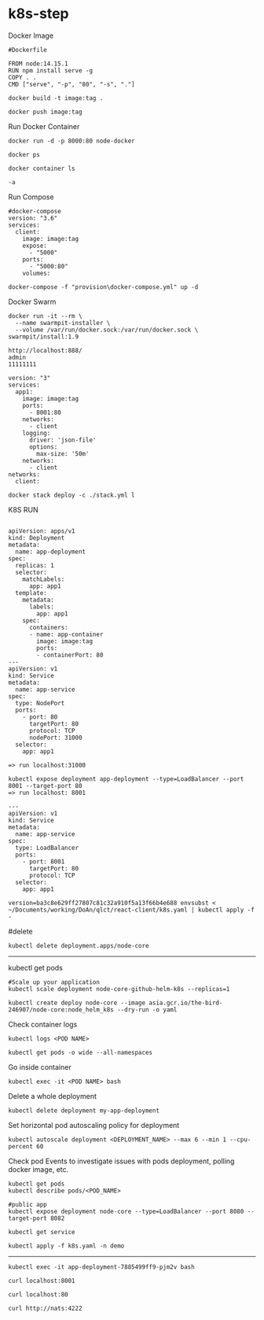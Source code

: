 # k8s-step
Docker Image

```
#Dockerfile

FROM node:14.15.1 
RUN npm install serve -g 
COPY . .
CMD ["serve", "-p", "80", "-s", "."]
```

```
docker build -t image:tag .
```

```
docker push image:tag
```

Run Docker Container

```
docker run -d -p 8000:80 node-docker
```

```
docker ps
```

```
docker container ls
```

```
-a
```

Run Compose

```
#docker-compose
version: "3.6"
services:
  client:
    image: image:tag
    expose:
      - "5000"
    ports:
      - "5000:80"
    volumes:
```

```
docker-compose -f "provision\docker-compose.yml" up -d
```

Docker Swarm

```
docker run -it --rm \
  --name swarmpit-installer \
  --volume /var/run/docker.sock:/var/run/docker.sock \
swarmpit/install:1.9
```

```
http://localhost:888/
admin
11111111
```

```
version: "3"
services:
  app1:
    image: image:tag
    ports:
      - 8001:80
    networks:
      - client
    logging:
      driver: 'json-file'
      options:
        max-size: '50m'
    networks:
      - client
networks:
  client:
```

```
docker stack deploy -c ./stack.yml l
```

K8S RUN
```

apiVersion: apps/v1
kind: Deployment
metadata:
  name: app-deployment
spec:
  replicas: 1
  selector:
    matchLabels:
      app: app1
  template:
    metadata:
      labels:
        app: app1
    spec:
      containers:
      - name: app-container
        image: image:tag
        ports:
        - containerPort: 80
---
apiVersion: v1
kind: Service
metadata:
  name: app-service
spec:
  type: NodePort
  ports:
    - port: 80
      targetPort: 80
      protocol: TCP
      nodePort: 31000
  selector:
    app: app1
```

```
=> run localhost:31000
```

```
kubectl expose deployment app-deployment --type=LoadBalancer --port 8001 --target-port 80
=> run localhost: 8001
```

```
---
apiVersion: v1
kind: Service
metadata:
  name: app-service
spec:
  type: LoadBalancer
  ports:
    - port: 8001
      targetPort: 80
      protocol: TCP
  selector:
    app: app1
```

```
version=ba3c8e629ff27807c81c32a910f5a13f66b4e688 envsubst < ~/Documents/working/DoAn/qlct/react-client/k8s.yaml | kubectl apply -f -
```

#delete
```
kubectl delete deployment.apps/node-core
```


---
kubectl get pods

```
#Scale up your application
kubectl scale deployment node-core-github-helm-k8s --replicas=1
```

```
kubectl create deploy node-core --image asia.gcr.io/the-bird-246907/node-core:node_helm_k8s --dry-run -o yaml
```

Check container logs
```
kubectl logs <POD NAME>
```

```
kubectl get pods -o wide --all-namespaces
```

Go inside container
```
kubectl exec -it <POD NAME> bash
```

Delete a whole deployment
```
kubectl delete deployment my-app-deployment
```

Set horizontal pod autoscaling policy for deployment
```
kubectl autoscale deployment <DEPLOYMENT_NAME> --max 6 --min 1 --cpu-percent 60
```

Check pod Events to investigate issues with pods deployment, polling docker image, etc.
```
kubectl get pods
kubectl describe pods/<POD_NAME>
```

```
#public app
kubectl expose deployment node-core --type=LoadBalancer --port 8080 --target-port 8082

kubectl get service
```

```
kubectl apply -f k8s.yaml -n demo
```

---


```
kubectl exec -it app-deployment-7885499ff9-pjm2v bash
```

```
curl localhost:8001
```

```
curl localhost:80
```

```
curl http://nats:4222
```
